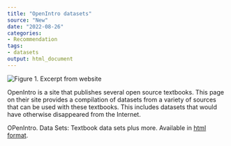 ```yaml
---
title: "OpenIntro datasets"
source: "New"
date: "2022-08-26"
categories:
- Recommendation
tags:
- datasets
output: html_document
---
```


![Figure 1. Excerpt from website](http://www.pmean.com/new-images/22/open-intro-datasets-01.png)

<div class="notes">

OpenIntro is a site that publishes several open source textbooks. This page on their site provides a compilation of datasets from a variety of sources that can be used with these textbooks. This includes datasets that would have otherwise disappeared from the Internet.

OPenIntro. Data Sets: Textbook data sets plus more. Available in [html format][open1].

[open1]: https://www.openintro.org/data/

</div>
